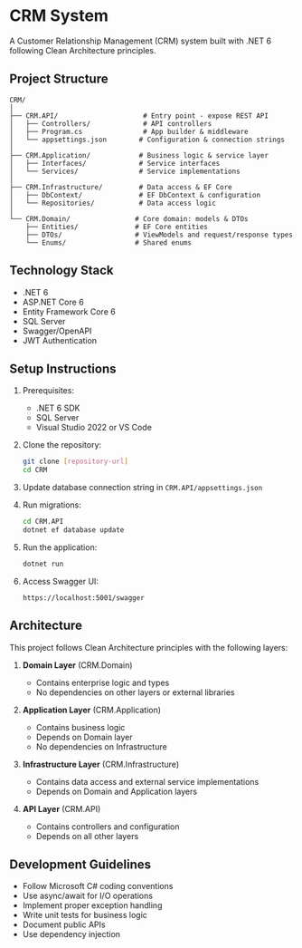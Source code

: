 # CRM System

A Customer Relationship Management (CRM) system built with .NET 6 following Clean Architecture principles.

## Project Structure

```
CRM/
│
├── CRM.API/                     # Entry point - expose REST API
│   ├── Controllers/             # API controllers
│   ├── Program.cs               # App builder & middleware
│   └── appsettings.json        # Configuration & connection strings
│
├── CRM.Application/            # Business logic & service layer
│   ├── Interfaces/             # Service interfaces
│   └── Services/               # Service implementations
│
├── CRM.Infrastructure/         # Data access & EF Core
│   ├── DbContext/              # EF DbContext & configuration
│   └── Repositories/           # Data access logic
│
└── CRM.Domain/                # Core domain: models & DTOs
    ├── Entities/              # EF Core entities
    ├── DTOs/                  # ViewModels and request/response types
    └── Enums/                 # Shared enums
```

## Technology Stack

- .NET 6
- ASP.NET Core 6
- Entity Framework Core 6
- SQL Server
- Swagger/OpenAPI
- JWT Authentication

## Setup Instructions

1. Prerequisites:
   - .NET 6 SDK
   - SQL Server
   - Visual Studio 2022 or VS Code

2. Clone the repository:
   ```bash
   git clone [repository-url]
   cd CRM
   ```

3. Update database connection string in `CRM.API/appsettings.json`

4. Run migrations:
   ```bash
   cd CRM.API
   dotnet ef database update
   ```

5. Run the application:
   ```bash
   dotnet run
   ```

6. Access Swagger UI:
   ```
   https://localhost:5001/swagger
   ```

## Architecture

This project follows Clean Architecture principles with the following layers:

1. **Domain Layer** (CRM.Domain)
   - Contains enterprise logic and types
   - No dependencies on other layers or external libraries

2. **Application Layer** (CRM.Application)
   - Contains business logic
   - Depends on Domain layer
   - No dependencies on Infrastructure

3. **Infrastructure Layer** (CRM.Infrastructure)
   - Contains data access and external service implementations
   - Depends on Domain and Application layers

4. **API Layer** (CRM.API)
   - Contains controllers and configuration
   - Depends on all other layers

## Development Guidelines

- Follow Microsoft C# coding conventions
- Use async/await for I/O operations
- Implement proper exception handling
- Write unit tests for business logic
- Document public APIs
- Use dependency injection 
